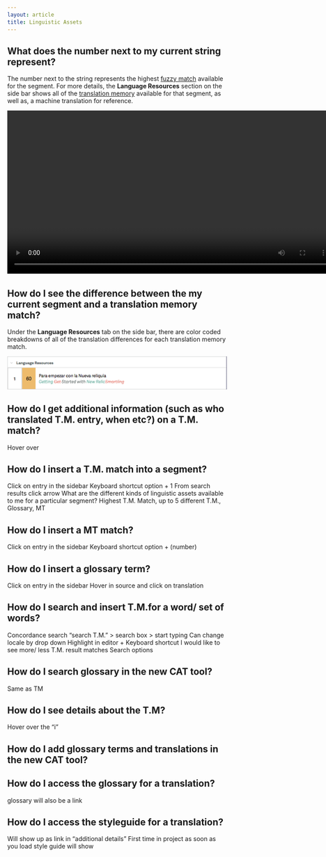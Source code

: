 ```yaml
---
layout: article
title: Linguistic Assets
---
```



## What does the number next to my current string represent?

The number next to the string represents the highest [fuzzy match](/knowledge-base/articles/fuzzy-match-estimates/) available for the segment. For more details, the **Language Resources** section on the side bar shows all of the [translation memory](/knowledge-base/articles/translation-memory/)&nbsp;available for that segment, as well as, a machine translation for reference.

<video width="750" src="/uploads/TI-NEXT-VIDEOS/side bar TM details.mp4" autoplay="" loop="loop">&nbsp;</video>

## How do I see the difference between the my current segment and a translation memory match?

Under the **Language Resources**&nbsp;tab on the side bar, there are color coded breakdowns of all of the translation differences for each translation memory match.

![](/uploads/versions/cross-out---x----560-84x---.png)

## How do I get additional information (such as who translated T.M. entry, when etc?) on a T.M. match?

Hover over

## How do I insert a T.M. match into a segment?

Click on entry in the sidebar Keyboard shortcut option + 1 From search results click arrow What are the different kinds of linguistic assets available to me for a particular segment? Highest T.M. Match, up to 5 different T.M., Glossary, MT

## How do I insert a MT match?

Click on entry in the sidebar Keyboard shortcut option + (number)

## How do I insert a glossary term?

Click on entry in the sidebar Hover in source and click on translation

## How do I search and insert T.M.for a word/ set of words?

Concordance search “search T.M.” &gt; search box &gt; start typing Can change locale by drop down Highlight in editor + Keyboard shortcut I would like to see more/ less T.M. result matches Search options

## How do I search glossary in the new CAT tool?

Same as TM

## How do I see details about the T.M?

Hover over the “i”

## How do I add glossary terms and translations in the new CAT tool?

## How do I access the glossary for a translation?

glossary will also be a link

## How do I access the styleguide for a translation?

Will show up as link in “additional details” First time in project as soon as you load style guide will show